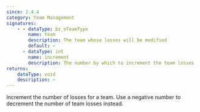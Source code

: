 ```yaml
---
since: 2.4.4
category: Team Management
signatures:
    - - dataType: bz_eTeamType
        name: team
        description: The team whose losses will be modified
        default: ~
      - dataType: int
        name: increment
        description: The number by which to increment the team losses
returns:
    dataType: void
    description: ~
---
```


Increment the number of losses for a team. Use a negative number to decrement the number of team losses instead.
